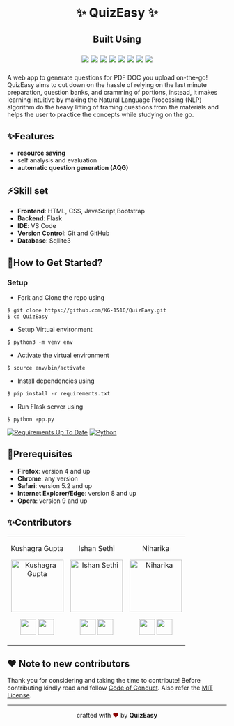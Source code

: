 <h1 align="center">
    ✨ QuizEasy ✨
</h1>
<h2 align="center">
    Built Using
    <br/>
    <p align="center">
        <img src="https://img.shields.io/badge/HTML5-E34F26?style=for-the-badge&logo=html5&logoColor=white" />
        <img src="https://img.shields.io/badge/CSS3-1572B6?style=for-the-badge&logo=css3&logoColor=white" />
        <img src="https://img.shields.io/badge/JavaScript-323330?style=for-the-badge&logo=javascript&logoColor=F7DF1E" />
        <img src="https://img.shields.io/badge/Bootstrap-563D7C?style=for-the-badge&logo=bootstrap&logoColor=white" />
        <img src="https://img.shields.io/badge/Python-14354C?style=for-the-badge&logo=python&logoColor=white" />
        <img src="https://img.shields.io/badge/Flask-000000?style=for-the-badge&logo=flask&logoColor=white" />
        <img src="https://img.shields.io/badge/SQLite-07405E?style=for-the-badge&logo=sqlite&logoColor=white" />
        <img src="https://img.shields.io/badge/Visual_Studio_Code-0078D4?style=for-the-badge&logo=visual%20studio%20code&logoColor=white" />
    </p>
</h2>
A web app to generate questions for PDF DOC you upload on-the-go! QuizEasy aims to cut down on the hassle of relying on the last minute preparation, question banks, and cramming of portions, instead, it makes learning intuitive by making the Natural Language Processing (NLP) algorithm do the heavy lifting of framing questions from the materials and helps the user to practice the concepts while studying on the go.

## ✨Features

- **resource saving**
- self analysis and evaluation
-  **automatic question generation (AQG)**

## ⚡️Skill set

- **Frontend**: HTML, CSS, JavaScript,Bootstrap
- **Backend**: Flask
- **IDE**: VS Code
- **Version Control**: Git and GitHub
- **Database**: Sqllite3

## 🚀How to Get Started?

### Setup

- Fork and Clone the repo using

```
$ git clone https://github.com/KG-1510/QuizEasy.git
$ cd QuizEasy
```
- Setup Virtual environment

```
$ python3 -m venv env
```

- Activate the virtual environment

```
$ source env/bin/activate
```

- Install dependencies using

```
$ pip install -r requirements.txt
```

- Run Flask server using

```
$ python app.py
```
[![Requirements Up To Date](https://img.shields.io/badge/requirements-up%20to%20date-brightgreen)](https://github.com/KG-1510/QuizEasy/blob/main/requirements.txt)
[![Python](https://img.shields.io/badge/python-v3.7-blue)](https://www.python.org/)

## 📌Prerequisites

- **Firefox**: version 4 and up
- **Chrome**: any version
- **Safari**: version 5.2 and up
- **Internet Explorer/Edge**: version 8 and up
- **Opera**: version 9 and up


 ## ✨Contributors

<table>
<tr align="center">




<td>

Kushagra Gupta

<p align="center">
<img src = "https://avatars.githubusercontent.com/u/60519359?v=4"  height="120" alt="Kushagra Gupta">
</p>
<p align="center">
<a href = "https://github.com/KG-1510"><img src = "http://www.iconninja.com/files/241/825/211/round-collaboration-social-github-code-circle-network-icon.svg" width="36" height = "36"/></a>
<a href = "https://www.linkedin.com/in/kg1510/">
<img src = "http://www.iconninja.com/files/863/607/751/network-linkedin-social-connection-circular-circle-media-icon.svg" width="36" height="36"/>
</a>
</p>
</td>

<td>

Ishan Sethi

<p align="center">
<img src = "https://avatars.githubusercontent.com/u/52794886?v=4"  height="120" alt="Ishan Sethi">
</p>
<p align="center">
<a href = "https://github.com/IshanSethi9"><img src = "http://www.iconninja.com/files/241/825/211/round-collaboration-social-github-code-circle-network-icon.svg" width="36" height = "36"/></a>
<a href = "https://www.linkedin.com/in/ishansethi09/">
<img src = "http://www.iconninja.com/files/863/607/751/network-linkedin-social-connection-circular-circle-media-icon.svg" width="36" height="36"/>
</a>
</p>
</td>

<td>

Niharika

<p align="center">
<img src = "https://avatars.githubusercontent.com/u/64249843?s=400&u=ed755948982b44a203d23e395f39ef3398eab6f5&v=4"  height="120" alt="Niharika">
</p>
<p align="center">
<a href = "https://github.com/D-Palamala-Sai-Niharika"><img src = "http://www.iconninja.com/files/241/825/211/round-collaboration-social-github-code-circle-network-icon.svg" width="36" height = "36"/></a>
<a href = "https://www.linkedin.com/in/sai-niharika-palamala-d-0342a2190/">
<img src = "http://www.iconninja.com/files/863/607/751/network-linkedin-social-connection-circular-circle-media-icon.svg" width="36" height="36"/>
</a>
</p>
</td>

  </table>
</tr>
  </table>

## ❤️ Note to new contributors

Thank you for considering and taking the time to contribute! Before contributing kindly read and follow [Code of Conduct](CODE_OF_CONDUCT.md). Also refer the [MIT License](LICENSE).
<hr>

<p align="center">
crafted with <span style="color: #8b0000;">&hearts;</span> by <b>QuizEasy</b>
</p>
